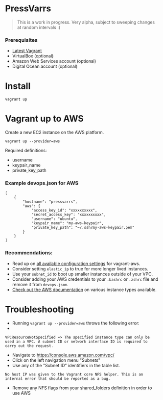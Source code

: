 # PressVarrs

> This is a work in progress. Very alpha, subject to sweeping changes at random intervals :)

### Prerequisites
- [Latest Vagrant](http://vagrantup.com)
- VirtualBox (optional)
- Amazon Web Services account (optional)
- Digital Ocean account (optional)

# Install
```
vagrant up
````

# Vagrant up to AWS
Create a new EC2 instance on the AWS platform.

```
vagrant up --provider=aws
```

Required definitions:

- username
- keypair_name
- private_key_path


### Example devops.json for AWS

```
[
    {
        "hostname": "pressvarrs",
        "aws": {
            "access_key_id": "xxxxxxxxxx",
            "secret_access_key": "xxxxxxxxxx",
            "username": "ubuntu",
            "keypair_name": "my-aws-keypair",
            "private_key_path": "~/.ssh/my-aws-keypair.pem"
        }
    }
]
```

### Recommendations:

- Read up on [all available configuration settings](https://github.com/mitchellh/vagrant-aws) for vagrant-aws.
- Consider setting `elastic_ip` to true for more longer lived instances.
- Use your `subnet_id` to boot up smaller instances outside of your VPC.
- Consider adding your AWS credentials to your `.bashrc` or `.zshrc` file and remove it from `devops.json`.
- [Check out the AWS documentation](http://aws.amazon.com/ec2/instance-types/) on various instance types available.


# Troubleshooting

- Running `vagrant up --provider=aws` throws the following error:
- 
```
VPCResourceNotSpecified => The specified instance type can only be used in a VPC. A subnet ID or network interface ID is required to carry out the request.
```
   - Navigate to https://console.aws.amazon.com/vpc/
   - Click on the left navigation menu "Subnets"
   - Use any of the "Subnet ID" identifiers in the table list.

```
No host IP was given to the Vagrant core NFS helper. This is an internal error that should be reported as a bug.
```
   - Remove any NFS flags from your shared_folders definition in order to use AWS
